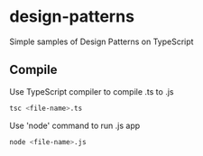# design-patterns
Simple samples of Design Patterns on TypeScript

## Compile

Use TypeScript compiler to compile .ts to .js

```bash
tsc <file-name>.ts
```

Use 'node' command to run .js app

```bash
node <file-name>.js
```
